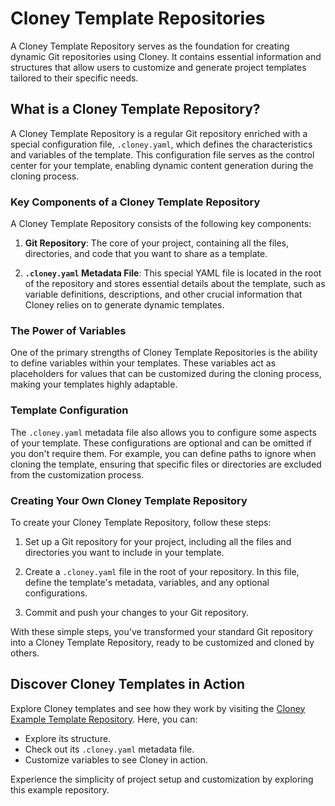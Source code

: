 # Cloney Template Repositories

A Cloney Template Repository serves as the foundation for creating dynamic Git repositories using Cloney. It contains essential information and structures that allow users to customize and generate project templates tailored to their specific needs.

## What is a Cloney Template Repository?

A Cloney Template Repository is a regular Git repository enriched with a special configuration file, `.cloney.yaml`, which defines the characteristics and variables of the template. This configuration file serves as the control center for your template, enabling dynamic content generation during the cloning process.

### Key Components of a Cloney Template Repository

A Cloney Template Repository consists of the following key components:

1. **Git Repository**: The core of your project, containing all the files, directories, and code that you want to share as a template.

2. **`.cloney.yaml` Metadata File**: This special YAML file is located in the root of the repository and stores essential details about the template, such as variable definitions, descriptions, and other crucial information that Cloney relies on to generate dynamic templates.

### The Power of Variables

One of the primary strengths of Cloney Template Repositories is the ability to define variables within your templates. These variables act as placeholders for values that can be customized during the cloning process, making your templates highly adaptable.

### Template Configuration

The `.cloney.yaml` metadata file also allows you to configure some aspects of your template. These configurations are optional and can be omitted if you don't require them. For example, you can define paths to ignore when cloning the template, ensuring that specific files or directories are excluded from the customization process.

### Creating Your Own Cloney Template Repository

To create your Cloney Template Repository, follow these steps:

1. Set up a Git repository for your project, including all the files and directories you want to include in your template.

2. Create a `.cloney.yaml` file in the root of your repository. In this file, define the template's metadata, variables, and any optional configurations.

3. Commit and push your changes to your Git repository.

With these simple steps, you've transformed your standard Git repository into a Cloney Template Repository, ready to be customized and cloned by others.

## Discover Cloney Templates in Action

Explore Cloney templates and see how they work by visiting the [Cloney Example Template Repository](https://github.com/ArthurSudbrackIbarra/cloney-example). Here, you can:

- Explore its structure.
- Check out its `.cloney.yaml` metadata file.
- Customize variables to see Cloney in action.

Experience the simplicity of project setup and customization by exploring this example repository.
